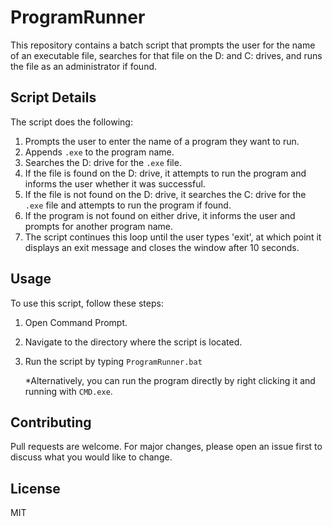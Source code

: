 # ProgramRunner

This repository contains a batch script that prompts the user for the name of an executable file, searches for that file on the D: and C: drives, and runs the file as an administrator if found.

## Script Details

The script does the following:

1. Prompts the user to enter the name of a program they want to run.
2. Appends `.exe` to the program name.
3. Searches the D: drive for the `.exe` file.
4. If the file is found on the D: drive, it attempts to run the program and informs the user whether it was successful.
5. If the file is not found on the D: drive, it searches the C: drive for the `.exe` file and attempts to run the program if found.
6. If the program is not found on either drive, it informs the user and prompts for another program name.
7. The script continues this loop until the user types 'exit', at which point it displays an exit message and closes the window after 10 seconds.

## Usage

To use this script, follow these steps:

1. Open Command Prompt.
2. Navigate to the directory where the script is located.
3. Run the script by typing `ProgramRunner.bat`

    *Alternatively, you can run the program directly by right clicking it and running with `CMD.exe`.
## Contributing

Pull requests are welcome. For major changes, please open an issue first to discuss what you would like to change.

## License

MIT
